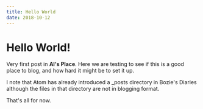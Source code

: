 ```yaml
---
title: Hello World
date: 2018-10-12
---
```


# Hello World!

Very first post in **Al's Place**. Here we are testing to see if this
is a good place to blog, and how hard it might be to set it up.

I note that Atom has already introduced a _posts directory in Bozie's
Diaries although the files in that directory are not in blogging
format.

That's all for now.
